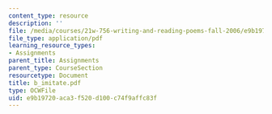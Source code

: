 ```yaml
---
content_type: resource
description: ''
file: /media/courses/21w-756-writing-and-reading-poems-fall-2006/e9b19720aca3f520d100c74f9affc83f_b_imitate.pdf
file_type: application/pdf
learning_resource_types:
- Assignments
parent_title: Assignments
parent_type: CourseSection
resourcetype: Document
title: b_imitate.pdf
type: OCWFile
uid: e9b19720-aca3-f520-d100-c74f9affc83f
---
```

